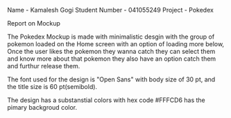 Name - Kamalesh Gogi 
Student Number - 041055249
Project - Pokedex

Report on Mockup

The Pokedex Mockup is made with minimalistic desgin with the group of pokemon loaded on the Home screen 
with an option of loading more below, Once the user likes the pokemon they wanna catch they can select them and know more about that pokemon they also have an option catch them and furthur release them.

The font used for the design is "Open Sans" with body size of 30 pt, and the title size is 60 pt(semibold).

The design has a substanstial colors with hex code #FFFCD6 has the pimary backgroud color.